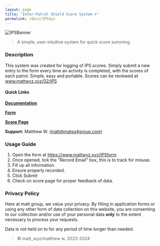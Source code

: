 ```yaml
---
layout: page
title: "Inter-Patrol Shield Score System ⚜️"
permalink: /docs/IPSSys
---
```


![IPSBanner](https://github.com/matsq4/matt_wyz/assets/139704779/1b45f3b0-6ca6-4d14-be30-4dd4448ba6c5)

> A simple, user-intuitive system for quick score summing. 

### Description
This system was created for logging of IPS scores. Simply submit a new entry to the form every time an activity is completed, with the scores of each patrol. Simple, easy and portable.
Scores can be reviewed at www.mattwyz.xyz/02/IPS

#### Quick Links
**[Documentation](https://www.mattwyz.xyz/docs/IPSSys)**

**[Form](https://www.mattwyz.xyz/IPSform)**

**[Score Page](https://host.02scouts.org/IPS)**

**Support:** Matthew W. ([matt@matsq4group.com](mailto:matt@matsq4group.com))


### Usage Guide
  1. Open the form at https://www.mattwyz.xyz/IPSform
  2. Once opened, tick the "Record Email" box, this is to track for misuse.
  3. Fill up all information.
  4. Ensure properly recorded.
  5. Click Submit
  6. Check on score page for proper feedback of data.

### Privacy Policy
Here at matt group, we value your privacy.
By filling in application forms or using any other form of data collection on this website, you are 
consenting to our collection and/or use of your personal data **only** to the extent necessary to 
process your requests. 

Data is not held on to for any period of time longer than needed.

> ©️ matt_wyz/matthew w. 2023-2024
